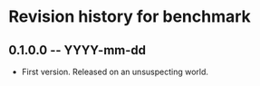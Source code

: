 # Revision history for benchmark

## 0.1.0.0 -- YYYY-mm-dd

* First version. Released on an unsuspecting world.
